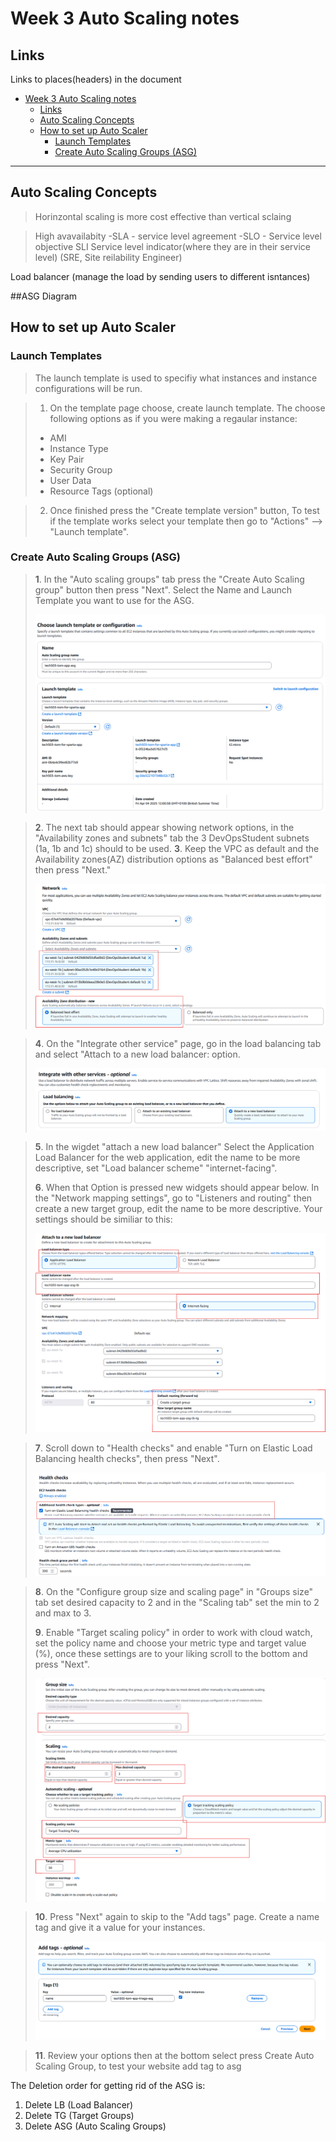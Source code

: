 # Week 3 Auto Scaling notes

## Links
Links to places(headers) in the document
- [Week 3 Auto Scaling notes](#week-3-auto-scaling-notes)
  - [Links](#links)
  - [Auto Scaling Concepts](#auto-scaling-concepts)
  - [How to set up Auto Scaler](#how-to-set-up-auto-scaler)
    - [Launch Templates](#launch-templates)
    - [Create Auto Scaling Groups (ASG)](#create-auto-scaling-groups-asg)
_____


## Auto Scaling Concepts



>Horinzontal scaling is more cost effective than vertical sclaing



>High avavailabity -SLA - service level agreement -SLO - Service level objective SLI Service level indicator(where they are in their service level) (SRE, Site reilability Engineer)




Load balancer (manage the load by sending users to different isntances)

##ASG Diagram


## How to set up Auto Scaler

### Launch Templates

> The launch template is used to specifiy what instances and instance configurations will be run.

>1. On the template page choose, create launch template. The choose following options as if you were making a regaular instance:
   >* AMI
   >* Instance Type
   >* Key Pair
   >* Security Group
   >* User Data
   >* Resource Tags (optional)

>2. Once finished press the "Create template version" button, To test if the template works select your template then go to "Actions" --> "Launch template".



### Create Auto Scaling Groups (ASG)

>**1**. In the "Auto scaling groups" tab press the "Create Auto Scaling group" button then press "Next". Select the Name and Launch Template you want to use for the ASG.
>
>![ASG name and template options](Imagenotes/スクリーンショット%202025-04-04%20144047.png)


>**2**. The next tab should appear showing network options, in the "Availability zones and subnets" tab the 3 DevOpsStudent subnets (1a, 1b and 1c) should to be used.
>**3**. Keep the VPC as default and the Availability zones(AZ) distribution options as "Balanced best effort" then press "Next."
>
>![AZ and distirbution options](Imagenotes/スクリーンショット%202025-04-04%20145145.png)




>**4**. On the "Integrate other service" page, go in the load balancing tab and select  "Attach to a new load balancer: option.
>   
>![create new load balancer option](Imagenotes/スクリーンショット%202025-04-04%20150425.png)

>**5**. In the wigdet "attach a new load balancer" Select the Application Load Balancer for the web application, edit the name to be more descriptive, set "Load balancer scheme" "internet-facing".
>
>**6**. When that Option is pressed new widgets should appear below. In the "Network mapping settings", go to "Listeners and routing" then create a new target group, edit the name to be more descriptive. Your settings should be similiar to this:
>   
>![load balancer settings](Imagenotes/スクリーンショット%202025-04-04%20151059.png)

>**7**. Scroll down to "Health checks" and enable "Turn on Elastic Load Balancing health checks", then press "Next".
>
>![health Check option](Imagenotes/スクリーンショット%202025-04-04%20151459.png)


>**8**. On the "Configure group size and scaling page" in "Groups size" tab set desired capacity to 2 and in the "Scaling tab" set the min to 2 and max to 3.
>
>**9**. Enable "Target scaling policy" in order to work with cloud watch, set the policy name and choose your metric type and target value (%), once these settings are to your liking scroll to the bottom and press "Next".
>
>![policy Settings](Imagenotes/スクリーンショット%202025-04-04%20152457.png)


>**10**. Press "Next" again to skip to the "Add tags" page. Create a name tag and give it a value for your instances. 
>
>![policy Settings](Imagenotes/スクリーンショット%202025-04-04%20153251.png)



>**11**. Review your options then at the bottom select press Create Auto Scaling Group, to test your website 
add tag to asg


The Deletion order for getting rid of the ASG is:
1. Delete LB (Load Balancer)
2. Delete TG (Target Groups)
3. Delete ASG (Auto Scaling Groups)




